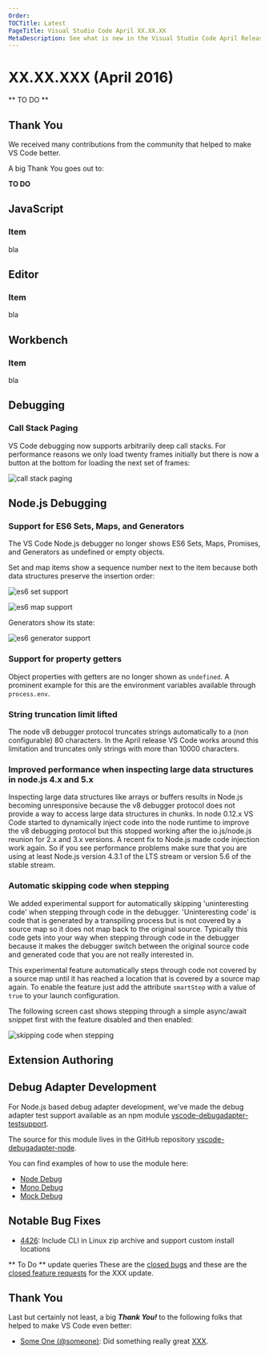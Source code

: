 ```yaml
---
Order:
TOCTitle: Latest
PageTitle: Visual Studio Code April XX.XX.XX
MetaDescription: See what is new in the Visual Studio Code April Release (XX.XX.XX)
---
```


# XX.XX.XXX (April 2016)

** TO DO **

## Thank You

We received many contributions from the community that helped to make VS Code better.

A big Thank You goes out to:

**TO DO**

## JavaScript

### Item

bla

## Editor

### Item

bla

## Workbench

### Item

bla


## Debugging

### Call Stack Paging

VS Code debugging now supports arbitrarily deep call stacks. For performance reasons we only load twenty frames initially but there is now a button at the bottom for loading the next set of frames:

![call stack paging](images/April/call-stack-paging.png)

## Node.js Debugging

### Support for ES6 Sets, Maps, and Generators

The VS Code Node.js debugger no longer shows ES6 Sets, Maps, Promises, and Generators as undefined or empty objects.

Set and map items show a sequence number next to the item because both data structures preserve the insertion order:

![es6 set support](images/April/es6-set-support.png)

![es6 map support](images/April/es6-map-support.png)

Generators show its state:

![es6 generator support](images/April/es6-generator-support.png)

### Support for property getters

Object properties with getters are no longer shown as `undefined`. A prominent example for this are the environment variables available through `process.env`.

### String truncation limit lifted

The node v8 debugger protocol truncates strings automatically to a (non configurable) 80 characters.
In the April release VS Code works around this limitation and truncates only strings with more than 10000 characters.

### Improved performance when inspecting large data structures in node.js 4.x and 5.x

Inspecting large data structures like arrays or buffers results in Node.js becoming unresponsive because the v8 debugger protocol does not provide a way to access large data structures in chunks. In node 0.12.x VS Code started to dynamically inject code into the node runtime to improve the v8 debugging protocol but this stopped working after the io.js/node.js reunion for 2.x and 3.x versions. A recent fix to Node.js made code injection work again. So if you see performance problems make sure that you are using at least Node.js version 4.3.1 of the LTS stream or version 5.6 of the stable stream.

### Automatic skipping code when stepping

We added experimental support for automatically skipping 'uninteresting code' when stepping through code in the debugger. 'Uninteresting code' is code that is generated by a transpiling process but is not covered by a source map so it does not map back to the original source. Typically this code gets into your way when stepping through code in the debugger because it makes the debugger switch between the original source code and generated code that you are not really interested in.

This experimental feature automatically steps through code not covered by a source map until it has reached a location that is covered by a source map again. To enable the feature just add the attribute `smartStep` with a value of `true` to your launch configuration.

The following screen cast shows stepping through a simple async/await snippet first with the feature disabled and then enabled:

![skipping code when stepping](images/April/smartStepping.gif)


## Extension Authoring

## Debug Adapter Development

For Node.js based debug adapter development, we've made the debug adapter test support available as an npm module [vscode-debugadapter-testsupport](https://www.npmjs.com/package/vscode-debugadapter-testsupport).

The source for this module lives in the GitHub repository [vscode-debugadapter-node](https://github.com/Microsoft/vscode-debugadapter-node).

You can find examples of how to use the module here:
* [Node Debug](https://github.com/Microsoft/vscode-node-debug/blob/master/src/tests/adapter.test.ts)
* [Mono Debug](https://github.com/Microsoft/vscode-mono-debug/blob/master/tests/adapter.test.ts)
* [Mock Debug](https://github.com/Microsoft/vscode-mock-debug/blob/master/src/tests/adapter.test.ts)

## Notable Bug Fixes

* [4426](https://github.com/Microsoft/vscode/issues/4426): Include CLI in Linux zip archive and support custom install locations

** To Do ** update queries
These are the [closed bugs](https://github.com/Microsoft/vscode/issues?q=is%3Aissue+label%3Abug+milestone%3A%22April+2016%22+is%3Aclosed) and these are the [closed feature requests](https://github.com/Microsoft/vscode/issues?q=is%3Aissue+milestone%3A%22April+2016%22+is%3Aclosed+label%3Afeature-request) for the XXX update.

## Thank You

Last but certainly not least, a big *__Thank You!__* to the following folks that helped to make VS Code even better:

* [Some One (@someone)](https://github.com/someone): Did something really great [XXX](https://github.com/Microsoft/vscode/pull/XXX).

